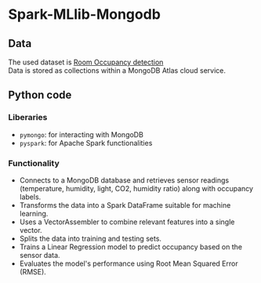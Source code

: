 # Spark-MLlib-Mongodb
## Data 
The used dataset is [Room Occupancy detection](https://www.kaggle.com/datasets/kukuroo3/room-occupancy-detection-data-iot-sensor)      
Data is stored as collections within a MongoDB Atlas cloud service.       
## Python code 
### Liberaries 
+ `pymongo`: for interacting with MongoDB
+ `pyspark`: for Apache Spark functionalities
### Functionality
+ Connects to a MongoDB database and retrieves sensor readings (temperature, humidity, light, CO2, humidity ratio) along with occupancy labels.               
+ Transforms the data into a Spark DataFrame suitable for machine learning.        
+ Uses a VectorAssembler to combine relevant features into a single vector.         
+ Splits the data into training and testing sets.         
+ Trains a Linear Regression model to predict occupancy based on the sensor data.        
+ Evaluates the model's performance using Root Mean Squared Error (RMSE).          
